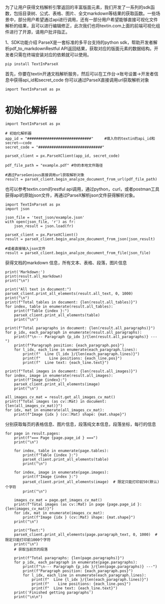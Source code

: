 为了让用户获得文档解析引擎返回的丰富版面元素，我们开发了一系列的sdk函数，包括目录树、公式、表格、图片、全文markdown等结果的获取函数。一些场景中，部分用户希望通过api进行调用，还有一部分用户希望能够直接可视化文件解析的结果，且可以进行编辑修正，此次我们也将textin.com上面的前端可视化组件进行了开源，请用户批评指正。

1、SDK功能介绍
ParseX是一套标准的多平台支持的python sdk，帮助开发者解析pdf_to_markdownRestful API返回结果，获取对应的版面元素的数据结构。开发者只需在终端安装对应的依赖就可以使用。

```
pip install TextInParseX
```

首先，你要在textin开通文档解析服务，然后可以在工作台->账号设置->开发者信息中获得api_id和secret_code
你可以通过ParseX直接调用url获取解析对象

```
import TextInParseX as px
```

# 初始化解析器
```
import TextInParseX as px

# 初始化解析器
app_id = "#############################"     #填入你的textin的api_id和secret——code
secret_code = "#############################"

parseX_client = px.ParseXClient(app_id, secret_code)

pdf_file_path = "example.pdf" #你的本地文件路径

#通过ParseGenious直接调用url获取解析对象
result = parseX_client.begin_analyze_document_from_url(pdf_file_path)

```

也可以参考textin.com的restful api调用，通过python，curl，或者postman工具获得api的原始json文件，再通过ParseX解析json文件获得解析对象。

```
import TextInParseX as px
import json

json_file = 'test_json/example.json'
with open(json_file, 'r') as fr:
    json_result = json.load(fr)
    
parseX_client = px.ParseXClient()
result = parseX_client.begin_analyze_document_from_json(json_result)

#或者直接输入json文件
result = parseX_client.begin_analyze_document_from_file(json_file)
```

获得文档的markdown 信息，所有文本、表格、段落，图片信息
```
print('Markdown:')
print(result.all_markdown)
print("\n")

print("All text in document:")
parseX_client.print_all_elements(result.all_text, 0, 1000)
print("\n")
print(f"Total tables in document: {len(result.all_tables)}")
for index, table in enumerate(result.all_tables):
    print(f"Table {index }:")
    parseX_client.print_all_elements(table)
    print("\n")
    
print(f"Total paragraphs in document: {len(result.all_paragraphs)}")
for p_idx, each_paragraph in enumerate(result.all_paragraphs):
    print(f"\n--- Paragraph {p_idx }/{len(result.all_paragraphs)} ---")
    print(f"Paragraph position: {each_paragraph.pos}")
    for l_idx, each_line in enumerate(each_paragraph.lines):
        print(f"  Line {l_idx }/{len(each_paragraph.lines)}")
        print(f"    Line positions: {each_line.pos}")
        print(f"  Line text: {each_line.text}")
    
print(f"Total images in document: {len(result.all_images)}")
for index, image in enumerate(result.all_images):
    print(f"Image {index}:")
    parseX_client.print_all_elements(image)
    print("\n")

all_images_cv_mat = result.get_all_images_cv_mat()
print(f"Total images (as cv::Mat) in document: {len(all_images_cv_mat)}")
for idx, mat in enumerate(all_images_cv_mat):
    print(f"Image {idx } (cv::Mat) shape: {mat.shape}")
```

分别获取每页的表格信息、图片信息，段落纯文本信息，段落坐标，每行的信息

```
for page in result.pages:
    print(f"=== Page {page.page_id } ===")
    print("\n")
    
    for index, table in enumerate(page.tables):
        print(f"Table {index }:")
        parseX_client.print_all_elements(table)
        print("\n")

    for index, image in enumerate(page.images):
        print(f"Image {index }:")
        parseX_client.print_all_elements(image)  # 限定只能打印前50(默认)个字符
        print("\n")
    
    images_cv_mat = page.get_images_cv_mat()
    print(f"Total images (as cv::Mat) in page {page.page_id }: {len(images_cv_mat)}")
    for idx, mat in enumerate(images_cv_mat):
        print(f"Image {idx } (cv::Mat) shape: {mat.shape}")
    print("\n")
   
    print("Text:")
    parseX_client.print_all_elements(page.paragraph_text, 0, 1000)  # 限定只能打印前1000个字符
    print("\n")
    # 获取当前页的段落
    
    print(f"Total paragraphs: {len(page.paragraphs)}")
    for p_idx, each_paragraph in enumerate(page.paragraphs):
        print(f"\n--- Paragraph {p_idx }/{len(page.paragraphs)} ---")
        print(f"Paragraph position: {each_paragraph.pos}")
        for l_idx, each_line in enumerate(each_paragraph.lines):
            print(f"  Line {l_idx }/{len(each_paragraph.lines)}")
            print(f"    Line positions: {each_line.pos}")
            print(f"  Line text: {each_line.text}")
    print('Finished getting paragraphs')
    print("\n\n")
```
